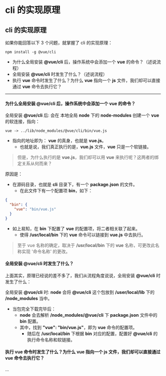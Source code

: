 # cli 的实现原理

## cli 的实现原理

如果你能回答以下 3 个问题，就掌握了 cli 的实现原理：

```
npm install -g @vue/cli
```

- 为什么全局安装 **@vue/cli** 后，操作系统中会添加一个 **vue** 的命令？（述说流程）
- 全局安装 **@vue/cli** 时发生了什么？（述说流程）
- 执行 **vue** 命令时发生了什么？为什么 **vue** 指向一个 **js** 文件，我们却可以直接通过 **vue** 命令去执行它？

---

#### 为什么全局安装 **@vue/cli** 后，操作系统中会添加一个 **vue** 的命令？

全局安装 **@vue/cli** 后:
会在 本地全局 **node** 下的 **node-modules** 创建一个 **vue** 的软连接，指向：

```
vue -> ../lib/node_modules/@vue/cli/bin/vue.js
```

- 指向的地址即为： **vue** 的真身，也就是 **vue.js**。
  - 也就是说，我们真正执行的是，**vue.js** 文件，**vue** 只是一个软链接。

> 但是，为什么执行的是 **vue.js**，我们却可以用 **vue** 来执行呢？这两者的绑定关系从何而来？

原因是：

- 在源码目录，也就是 **cli** 目录下，有一个 **package.json** 的文件。
  - 在此文件下有一个配置项 **bin**，如下：

```json
{
  "bin": {
    "vue": "bin/vue.js"
  }
}
```

- 如上易知，在 **bin** 下配置了 **vue** 的配置项，将二者相关联了起来。
  - 使得 **/usr/local/bin** 下的 **vue** 命令可以链接到 **vue.js** 中去执行。

> 至于 vue 名称的确定，取决于 **/usr/local/bin** 下的 **vue** 名称，可更改此名称实现 '命令名称' 的更改。

#### 全局安装 **@vue/cli** 时发生了什么？

上面其实，原理已经说的差不多了，我们从流程角度说说，全局安装 **@vue/cli** 时发生了什么：

全局安装 **@vue/cli** 时:
**node** 会将 **@vue/cli** 这个包放到 **/user/local/lib** 下的 **/node_modules** 当中。

- 当包完全下载完毕后：
  - **node** 会去解析 **/node_modules/@vue/cli** 下 **package.json** 文件中的 **bin** 配置。
  - 其中，找到 **"vue": "bin/vue.js"**，即为 **vue** 命令的配置项。
    - 随后在 **/usr/local/bin** 下根据 **bin** 对应的配置，配置好 **@vue/cli** 的执行命令名称和软链接。

#### 执行 **vue** 命令时发生了什么？为什么 **vue** 指向一个 **js** 文件，我们却可以直接通过 **vue** 命令去执行它？

...
